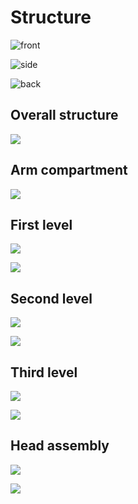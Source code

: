 # Structure

![front](front.jpg)

![side](side.jpg)

![back](back.jpg)

## Overall structure

![](structurall.jpg)

## Arm compartment

![](arm.jpg)

## First level

![](1stlevel.jpg)

![](1stlevelconnectors.jpg)

## Second level

![](2ndlevel.jpg)

![](2ndlevelconnectors.jpg)

## Third level

![](3rdlevel.jpg)

![](3rdlevelconnectors.jpg)

## Head assembly

![](headassembly1.jpg)

![](headassembly2.jpg)